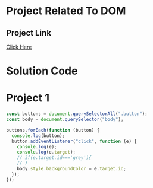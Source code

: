 # Project Related To DOM

## Project Link

[Click Here](https://stackblitz.com/edit/dom-project-chaiaurcode?file=index.html)

# Solution Code

# Project 1

```javascript
const buttons = document.querySelectorAll(".button");
const body = document.querySelector("body");

buttons.forEach(function (button) {
  console.log(button);
  button.addEventListener("click", function (e) {
    console.log(e);
    console.log(e.target);
    // if(e.target.id==='grey'){
    // }
    body.style.backgroundColor = e.target.id;
  });
});
```
